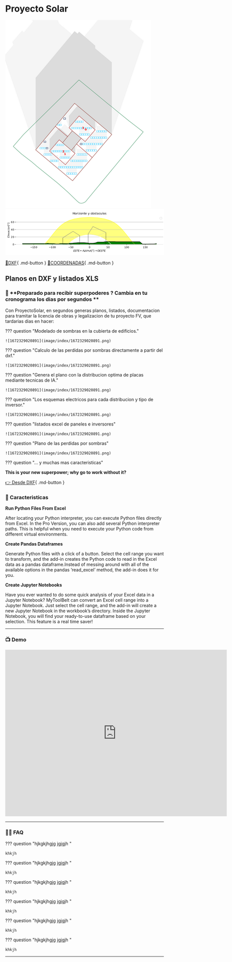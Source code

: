 <style>
body {
  background-image: url('image/solar-cells-ga71d6fb6c_1920.jpg');
}
</style>

# Proyecto Solar

![1672329020891](image/index/1672329020891.png)
![1672508992191](image/index/1672508992191.png)

[📐DXF](Diseno/dxf){ .md-button }
[📍COORDENADAS](Diseno/coordenadas){ .md-button }

## **Planos en DXF y listados XLS**

### 🚀 **Preparado para recibir superpoderes ? Cambia en tu cronograma los dias por segundos **

Con ProyectoSolar, en segundos generas planos, listados, documentacion para tramitar la licencia de obras y legalizacion de tu proyecto FV, que tardarias dias en hacer:

??? question "Modelado de sombras en la cubierta de edificios."

    ![1672329020891](image/index/1672329020891.png)

??? question "Calculo de las perdidas por sombras directamente a partir del dxf."

    ![1672329020891](image/index/1672329020891.png)

??? question "Genera el plano con la distribucion optima de placas mediante tecnicas de IA."

    ![1672329020891](image/index/1672329020891.png)

??? question "Los esquemas electricos para cada distribucion y tipo de inversor."

    ![1672329020891](image/index/1672329020891.png)

??? question "listados excel de paneles e inversores"

    ![1672329020891](image/index/1672329020891.png)

??? question "Plano de las perdidas por sombras"

    ![1672329020891](image/index/1672329020891.png)

??? question "… y muchas mas caracteristicas"

**This is your new superpower; why go to work without it?**

[👉 Desde DXF](Diseno/dxf){ .md-button }

### **🚀 Caracteristicas**

**Run Python Files From Excel**

After
locating your Python interpreter, you can execute Python files directly
from Excel. In the Pro Version, you can also add several Python
interpreter paths. This is helpful when you need to execute your Python
code from different virtual environments.

**Create Pandas Dataframes**

Generate
Python files with a click of a button. Select the cell range you want
to transform, and the add-in creates the Python code to read in the
Excel data as a pandas dataframe.Instead of messing around with all of
the available options in the pandas ‘read_excel’ method, the add-in does
it for you.

**Create Jupyter Notebooks**

Have
you ever wanted to do some quick analysis of your Excel data in a
Jupyter Notebook? MyToolBelt can convert an Excel cell range into a
Jupyter Notebook. Just select the cell range, and the add-in will create
a new Jupyter Notebook in the workbook’s directory. Inside the Jupyter
Notebook, you will find your ready-to-use dataframe based on your
selection. This feature is a real time saver!

---

### **📺 Demo**

<iframe src="https://www.youtube.com/embed/PmJ9rkKGqrI" allow="autoplay; encrypted-media" allowfullscreen="" width="704" height="528" frameborder="0"></iframe>

---

### **🙋‍♀️ FAQ**

??? question "hjkgkjhgjg jgjgjh "

    khkjh

??? question "hjkgkjhgjg jgjgjh "

    khkjh

??? question "hjkgkjhgjg jgjgjh "

    khkjh

??? question "hjkgkjhgjg jgjgjh "

    khkjh

??? question "hjkgkjhgjg jgjgjh "

    khkjh

??? question "hjkgkjhgjg jgjgjh "

    khkjh

---
